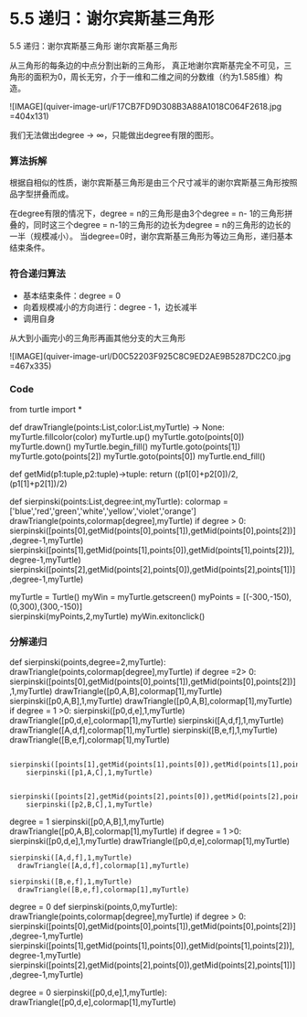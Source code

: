 # 5.5 递归：谢尔宾斯基三角形
5.5 递归：谢尔宾斯基三角形
谢尔宾斯基三角形

从三角形的每条边的中点分割出新的三角形，
真正地谢尔宾斯基完全不可见，三角形的面积为0，周长无穷，介于一维和二维之间的分数维（约为1.585维）构造。

![IMAGE](quiver-image-url/F17CB7FD9D308B3A88A1018C064F2618.jpg =404x131)

我们无法做出degree -> ∞，只能做出degree有限的图形。

### 算法拆解

根据自相似的性质，谢尔宾斯基三角形是由三个尺寸减半的谢尔宾斯基三角形按照品字型拼叠而成。

在degree有限的情况下，degree = n的三角形是由3个degree = n- 1的三角形拼叠的，同时这三个degree = n-1的三角形的边长为degree = n的三角形的边长的一半（规模减小）。
当degree=0时，谢尔宾斯基三角形为等边三角形，递归基本结束条件。

### 符合递归算法
- 基本结束条件：degree = 0
- 向着规模减小的方向进行：degree - 1，边长减半
- 调用自身

从大到小画完小的三角形再画其他分支的大三角形

![IMAGE](quiver-image-url/D0C52203F925C8C9ED2AE9B5287DC2C0.jpg =467x335)



### Code

from turtle import *

def drawTriangle(points:List,color:List,myTurtle) -> None:
    myTurtle.fillcolor(color)
    myTurtle.up()
    myTurtle.goto(points[0])
    myTurtle.down()
    myTurtle.begin_fill()
    myTurtle.goto(points[1])
    myTurtle.goto(points[2])
    myTurtle.goto(points[0])
    myTurtle.end_fill()

def getMid(p1:tuple,p2:tuple)->tuple: 
    return ((p1[0]+p2[0])/2, (p1[1]+p2[1])/2)

def sierpinski(points:List,degree:int,myTurtle):
    colormap = ['blue','red','green','white','yellow','violet','orange']
    drawTriangle(points,colormap[degree],myTurtle)
    if degree > 0:
        sierpinski([points[0],getMid(points[0],points[1]),getMid(points[0],points[2])],degree-1,myTurtle)
        sierpinski([points[1],getMid(points[1],points[0]),getMid(points[1],points[2])],degree-1,myTurtle)
        sierpinski([points[2],getMid(points[2],points[0]),getMid(points[2],points[1])],degree-1,myTurtle)

myTurtle = Turtle()
myWin = myTurtle.getscreen()
myPoints = [(-300,-150),(0,300),(300,-150)]  
sierpinski(myPoints,2,myTurtle)
myWin.exitonclick()


### 分解递归

def sierpinski(points,degree=2,myTurtle):
  drawTriangle(points,colormap[degree],myTurtle)
  if degree =2> 0:
      sierpinski([points[0],getMid(points[0],points[1]),getMid(points[0],points[2])],1,myTurtle)
        drawTriangle([p0,A,B],colormap[1],myTurtle)
        sierpinski([p0,A,B],1,myTurtle)
          drawTriangle([p0,A,B],colormap[1],myTurtle)
          if degree = 1 >0:
            sierpinski([p0,d,e],1,myTurtle)
              drawTriangle([p0,d,e],colormap[1],myTurtle)
            sierpinski([A,d,f],1,myTurtle)
              drawTriangle([A,d,f],colormap[1],myTurtle)
            sierpinski([B,e,f],1,myTurtle)
              drawTriangle([B,e,f],colormap[1],myTurtle)
    

      sierpinski([points[1],getMid(points[1],points[0]),getMid(points[1],points[2])],1,myTurtle)
        sierpinski([p1,A,C],1,myTurtle)
      
      sierpinski([points[2],getMid(points[2],points[0]),getMid(points[2],points[1])],1,myTurtle)
        sierpinski([p2,B,C],1,myTurtle)


  
degree = 1
sierpinski([p0,A,B],1,myTurtle)
  drawTriangle([p0,A,B],colormap[1],myTurtle)
  if degree = 1 >0:
    sierpinski([p0,d,e],1,myTurtle)
      drawTriangle([p0,d,e],colormap[1],myTurtle)
    
    sierpinski([A,d,f],1,myTurtle)
      drawTriangle([A,d,f],colormap[1],myTurtle)
    
    sierpinski([B,e,f],1,myTurtle)
      drawTriangle([B,e,f],colormap[1],myTurtle)
    


degree = 0
def sierpinski(points,0,myTurtle):
  drawTriangle(points,colormap[degree],myTurtle)
  if degree > 0:
      sierpinski([points[0],getMid(points[0],points[1]),getMid(points[0],points[2])],degree-1,myTurtle)
      sierpinski([points[1],getMid(points[1],points[0]),getMid(points[1],points[2])],degree-1,myTurtle)
      sierpinski([points[2],getMid(points[2],points[0]),getMid(points[2],points[1])],degree-1,myTurtle)

degree = 0
sierpinski([p0,d,e],1,myTurtle):
  drawTriangle([p0,d,e],colormap[1],myTurtle)
```